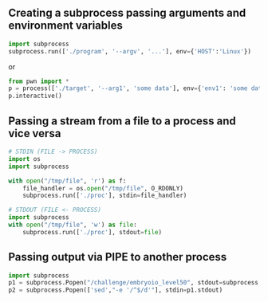 ## Creating a subprocess passing arguments and environment variables

```Python
import subprocess
subprocess.run(['./program', '--argv', '...'], env={'HOST':'Linux'})
```

or

```Python
from pwn import *
p = process(['./target', '--arg1', 'some data'], env={'env1': 'some data'})
p.interactive()
```

## Passing a stream from a file to a process and vice versa

```Python
# STDIN (FILE -> PROCESS) 
import os
import subprocess

with open("/tmp/file", 'r') as f:
	file_handler = os.open("/tmp/file", O_RDONLY)
	subprocess.run(['./proc'], stdin=file_handler)
```


```Python
# STDOUT (FILE <- PROCESS)
import subprocess
with open("/tmp/file", 'w') as file:
	subprocess.run(['./proc'], stdout=file)
```

## Passing output via PIPE to another process

```Python
import subprocess
p1 = subprocess.Popen("/challenge/embryoio_level50", stdout=subprocess.PIPE)
p2 = subprocess.Popen(['sed',"-e '/^$/d'"], stdin=p1.stdout)
```

